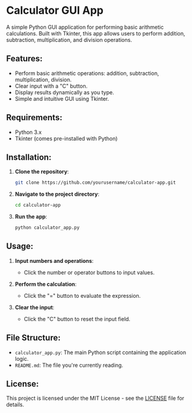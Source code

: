 # Calculator GUI App

A simple Python GUI application for performing basic arithmetic calculations. Built with Tkinter, this app allows users to perform addition, subtraction, multiplication, and division operations.

## Features:
- Perform basic arithmetic operations: addition, subtraction, multiplication, division.
- Clear input with a "C" button.
- Display results dynamically as you type.
- Simple and intuitive GUI using Tkinter.

## Requirements:
- Python 3.x
- Tkinter (comes pre-installed with Python)

## Installation:

1. **Clone the repository**:
    ```bash
    git clone https://github.com/yourusername/calculator-app.git
    ```

2. **Navigate to the project directory**:
    ```bash
    cd calculator-app
    ```

3. **Run the app**:
    ```bash
    python calculator_app.py
    ```

## Usage:

1. **Input numbers and operations**:
    - Click the number or operator buttons to input values.
    
2. **Perform the calculation**:
    - Click the "=" button to evaluate the expression.

3. **Clear the input**:
    - Click the "C" button to reset the input field.

## File Structure:

- `calculator_app.py`: The main Python script containing the application logic.
- `README.md`: The file you're currently reading.

## License:

This project is licensed under the MIT License - see the [LICENSE](LICENSE) file for details.
